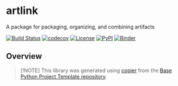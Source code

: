# artlink

A package for packaging, organizing, and combining artifacts

[![Build Status](https://github.com/dau-dev/artlink/actions/workflows/build.yml/badge.svg?branch=main&event=push)](https://github.com/dau-dev/artlink/actions/workflows/build.yml)
[![codecov](https://codecov.io/gh/dau-dev/artlink/branch/main/graph/badge.svg)](https://codecov.io/gh/dau-dev/artlink)
[![License](https://img.shields.io/github/license/dau-dev/artlink)](https://github.com/dau-dev/artlink)
[![PyPI](https://img.shields.io/pypi/v/artlink.svg)](https://pypi.python.org/pypi/artlink)
[![Binder](https://mybinder.org/badge_logo.svg)](https://mybinder.org/v2/gh/dau-dev/artlink/main?urlpath=lab)

## Overview


> \[!NOTE\]
> This library was generated using [copier](https://copier.readthedocs.io/en/stable/) from the [Base Python Project Template repository](https://github.com/python-project-templates/base).

